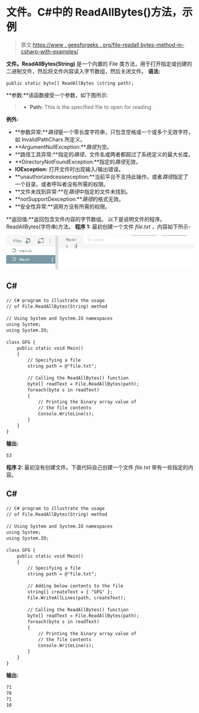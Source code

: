 # 文件。C#中的 ReadAllBytes()方法，示例

> 原文:[https://www . geesforgeks . org/file-readall bytes-method-in-csharp-with-examples/](https://www.geeksforgeeks.org/file-readallbytes-method-in-csharp-with-examples/)

**文件。ReadAllBytes(String)** 是一个内置的 File 类方法，用于打开指定或创建的二进制文件，然后将文件内容读入字节数组，然后关闭文件。
**语法:**

```
public static byte[] ReadAllBytes (string path);
```

**参数:**该函数接受一个参数，如下图所示:

> *   **Path:** This is the specified file to open for reading.

**例外:**

*   **参数异常:***路径*是一个零长度字符串，只包含空格或一个或多个无效字符，如 InvalidPathChars 所定义。
*   **ArgumentNullException:***路径*为空。
*   **路径工具异常:**指定的*路径*、文件名或两者都超过了系统定义的最大长度。
*   **DirectoryNotFoundException:**指定的*路径*无效。
*   **IOException:** 打开文件时出现输入/输出错误。
*   **unauthorizedcessexception:**当前平台不支持此操作。或者*路径*指定了一个目录。或者呼叫者没有所需的权限。
*   **文件未找到异常:**在*路径*中指定的文件未找到。
*   **notSupportDexception:***路径*的格式无效。
*   **安全性异常:**调用方没有所需的权限。

**返回值:**返回包含文件内容的字节数组。
以下是说明文件的程序。ReadAllBytes(字符串)方法。
**程序 1:** 最初创建一个文件 *file.txt* ，内容如下所示-

![file.txt](img/a306c4e996211e3e5e16f1ab1740cdcf.png)

## C#

```
// C# program to illustrate the usage
// of File.ReadAllBytes(String) method

// Using System and System.IO namespaces
using System;
using System.IO;

class GFG {
    public static void Main()
    {
        // Specifying a file
        string path = @"file.txt";

        // Calling the ReadAllBytes() function
        byte[] readText = File.ReadAllBytes(path);
        foreach(byte s in readText)
        {
            // Printing the binary array value of
            // the file contents
            Console.WriteLine(s);
        }
    }
}
```

**输出:**

```
53
```

**程序 2:** 最初没有创建文件。下面代码自己创建一个文件 *file.txt* 带有一些指定的内容。

## C#

```
// C# program to illustrate the usage
// of File.ReadAllBytes(String) method

// Using System and System.IO namespaces
using System;
using System.IO;

class GFG {
    public static void Main()
    {
        // Specifying a file
        string path = @"file.txt";

        // Adding below contents to the file
        string[] createText = { "GFG" };
        File.WriteAllLines(path, createText);

        // Calling the ReadAllBytes() function
        byte[] readText = File.ReadAllBytes(path);
        foreach(byte s in readText)
        {
            // Printing the binary array value of
            // the file contents
            Console.WriteLine(s);
        }
    }
}
```

**输出:**

```
71
70
71
10
```